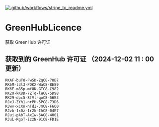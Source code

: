 [![.github/workflows/stripe_to_readme.yml](https://github.com/zjx-kimi/GreenHubLicence/actions/workflows/stripe_to_readme.yml/badge.svg)](https://github.com/zjx-kimi/GreenHubLicence/actions/workflows/stripe_to_readme.yml)
# GreenHubLicence
获取 GreenHub 许可证
## 获取到的 GreenHub 许可证 （2024-12-02 11 : 00 更新）
```
RKAF-buT8-Fw5D-ZqC8-78B7
RK6M-l3l3-PQKX-WaC8-8E89
RK6E-m85p-mf8K-GTC8-C982
RK2O-kK8D-7ZTq-lWC8-5D98
RK29-dpc5-8fVl-qoC8-56E3
RJxJ-ZYh1-nrPH-5PC8-73D6
RJwv-xCXn-nTdI-JmC8-F660
RJvb-1x0z-1r2k-IhC8-04E7
RJuj-pAbT-AxIw-5AC8-4001
RJuL-RgoT-izzN-91C8-FD1E
```
